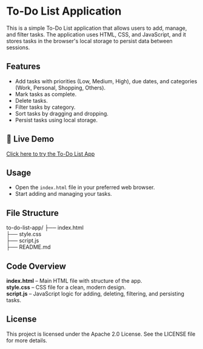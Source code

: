 # To-Do List Application

This is a simple To-Do List application that allows users to add, manage, and filter tasks. The application uses HTML, CSS, and JavaScript, and it stores tasks in the browser's local storage to persist data between sessions.

## Features

- Add tasks with priorities (Low, Medium, High), due dates, and categories (Work, Personal, Shopping, Others).
- Mark tasks as complete.
- Delete tasks.
- Filter tasks by category.
- Sort tasks by dragging and dropping.
- Persist tasks using local storage.

## 🚀 Live Demo
[Click here to try the To-Do List App](https://todopg.ccbp.tech/)

## Usage
- Open the `index.html` file in your preferred web browser.
- Start adding and managing your tasks.

## File Structure
to-do-list-app/
├── index.html  
├── style.css  
├── script.js  
├── README.md  

## Code Overview
**index.html** – Main HTML file with structure of the app.  
**style.css** – CSS file for a clean, modern design.  
**script.js** – JavaScript logic for adding, deleting, filtering, and persisting tasks.  

## License
This project is licensed under the Apache 2.0 License. See the LICENSE file for more details.
